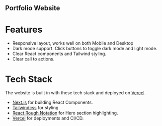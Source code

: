 ## Portfolio Website 
# Features

- Responsive layout, works well on both Mobile and Desktop
- Dark mode support. Click buttons to toggle dark mode and light mode.
- Clear React components and Tailwind styling.
- Clear call to actions.

# Tech Stack

The website is built in with these tech stack and deployed on [Vercel](https://vercel.com)

- [Next.js](https://nextjs.org) for building React Components.
- [Tailwindcss](https://tailwindcss.com) for styling.
- [React Rough Notation](https://roughnotation.com) for Hero section highlighting.
- [Vercel](https://vercel.com) for deployments and CI/CD.